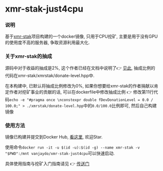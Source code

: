# xmr-stak-just4cpu

### 说明
基于[xmr-stak](https://github.com/fireice-uk/xmr-stak)项目构建的一个docker镜像, 只用于CPU挖矿, 主要是用于没有GPU的使用度不高的服务器, 争取资源利用最大化.

### 关于xmr-stak的抽成
源码中对于收益的抽成是2%, 这个作者已经在文档中说明了👉 [见此](https://github.com/fireice-uk/xmr-stak#default-developer-donation), 抽成比例的代码在xmr-stak/xmrstak/donate-level.hpp中.

在本构建中, 已默认将抽成比例修改为0%, 如果你想要给xmr-stak的作者捐献以肯定作者对挖矿事业的贡献的话, 可以在dockerfile中修改抽成比例 👉 修改第11行代码`echo -e "#pragma once \nconstexpr double fDevDonationLevel = 0.0 / 100.0;" > ./xmrstak/donate-level.hpp`中的`0.0/100.0`比例即可, 然后自己构建镜像

### 使用方法
镜像已构建并提交到Docker Hub, [看这里](https://hub.docker.com/r/vanjaydo/xmr-stak-just4cpu/), 欢迎Star.

使用命令`docker run -it -u $(id -u):$(id -g) --name xmr-stak -v "$PWD":/mnt vanjaydo/xmr-stak-just4cpu`可以快速启动.

具体使用指南与挖矿入门指南请见 👉 [传送门](https://blog.safeandsound.cn/post/MiningGuide.html)
